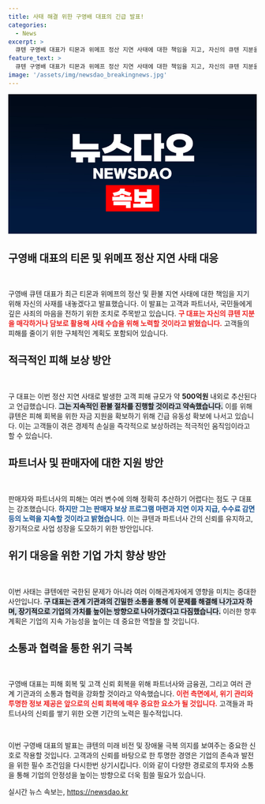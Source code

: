 ```yaml
---
title: 사태 해결 위한 구영배 대표의 긴급 발표!
categories:
  - News
excerpt: >
  큐텐 구영배 대표가 티몬과 위메프 정산 지연 사태에 대한 책임을 지고, 자신의 큐텐 지분을 매각해 피해 수습에 나선다고 발표했습니다. 고객과 파트너에 대한 진솔한 사과와 함께 500억원 규모의 환불을 지속 추진하겠다고 밝혔습니다.
feature_text: >
  큐텐 구영배 대표가 티몬과 위메프 정산 지연 사태에 대한 책임을 지고, 자신의 큐텐 지분을 매각해 피해 수습에 나선다고 발표했습니다. 고객과 파트너에 대한 진솔한 사과와 함께 500억원 규모의 환불을 지속 추진하겠다고 밝혔습니다.
image: '/assets/img/newsdao_breakingnews.jpg'
---
```


<p><img src="/assets/img/newsdao_breakingnews.jpg" alt="implanttips 속보" /></p>

<h2 data-ke-size="size26">구영배 대표의 티몬 및 위메프 정산 지연 사태 대응</h2>

<p data-ke-size="size16">&nbsp;</p>

<p>구영배 큐텐 대표가 최근 티몬과 위메프의 정산 및 환불 지연 사태에 대한 책임을 지기 위해 자신의 사재를 내놓겠다고 발표했습니다. 이 발표는 고객과 파트너사, 국민들에게 깊은 사죄의 마음을 전하기 위한 조치로 주목받고 있습니다. <b><span style="color: #ee2323;">구 대표는 자신의 큐텐 지분을 매각하거나 담보로 활용해 사태 수습을 위해 노력할 것이라고 밝혔습니다.</span></b> 고객들의 피해를 줄이기 위한 구체적인 계획도 포함되어 있습니다.</p>

<h2 data-ke-size="size26">적극적인 피해 보상 방안</h2>

<p data-ke-size="size16">&nbsp;</p>

<p>구 대표는 이번 정산 지연 사태로 발생한 고객 피해 규모가 약 <strong>500억원</strong> 내외로 추산된다고 언급했습니다. <b><span style="background-color: #21538527;">그는 지속적인 환불 절차를 진행할 것이라고 약속했습니다.</span></b> 이를 위해 큐텐은 피해 회복을 위한 자금 지원을 확보하기 위해 긴급 유동성 확보에 나서고 있습니다. 이는 고객들이 겪은 경제적 손실을 즉각적으로 보상하려는 적극적인 움직임이라고 할 수 있습니다.</p>

<h2 data-ke-size="size26">파트너사 및 판매자에 대한 지원 방안</h2>

<p data-ke-size="size16">&nbsp;</p>

<p>판매자와 파트너사의 피해는 여러 변수에 의해 정확히 추산하기 어렵다는 점도 구 대표는 강조했습니다. <b><span style="color: #1a5490;">하지만 그는 판매자 보상 프로그램 마련과 지연 이자 지급, 수수료 감면 등의 노력을 지속할 것이라고 밝혔습니다.</span></b> 이는 큐텐과 파트너사 간의 신뢰를 유지하고, 장기적으로 사업 성장을 도모하기 위한 방안입니다.</p>

<h2 data-ke-size="size26">위기 대응을 위한 기업 가치 향상 방안</h2>

<p data-ke-size="size16">&nbsp;</p>

<p>이번 사태는 큐텐에만 국한된 문제가 아니라 여러 이해관계자에게 영향을 미치는 중대한 사안입니다. <b><span style="background-color: #21538527;">구 대표는 관계 기관과의 긴밀한 소통을 통해 이 문제를 해결해 나가고자 하며, 장기적으로 기업의 가치를 높이는 방향으로 나아가겠다고 다짐했습니다.</span></b> 이러한 향후 계획은 기업의 지속 가능성을 높이는 데 중요한 역할을 할 것입니다.</p>

<h2 data-ke-size="size26">소통과 협력을 통한 위기 극복</h2>

<p data-ke-size="size16">&nbsp;</p>

<p>구영배 대표는 피해 회복 및 고객 신뢰 회복을 위해 파트너사와 금융권, 그리고 여러 관계 기관과의 소통과 협력을 강화할 것이라고 약속했습니다. <b><span style="color: #ee2323;">이런 측면에서, 위기 관리와 투명한 정보 제공은 앞으로의 신뢰 회복에 매우 중요한 요소가 될 것입니다.</span></b> 고객들과 파트너사의 신뢰를 쌓기 위한 오랜 기간의 노력은 필수적입니다.</p>

<p data-ke-size="size16">&nbsp;</p>

<p>이번 구영배 대표의 발표는 큐텐의 미래 비전 및 장애물 극복 의지를 보여주는 중요한 신호로 작용할 것입니다. 고객과의 신뢰를 바탕으로 한 투명한 경영은 기업의 존속과 발전을 위한 필수 조건임을 다시한번 상기시킵니다. 이와 같이 다양한 경로로의 투자와 소통을 통해 기업의 안정성을 높이는 방향으로 더욱 힘쓸 필요가 있습니다.</p>
실시간 뉴스 속보는, <a href="https://newsdao.kr" rel="dofollow">https://newsdao.kr</a>


